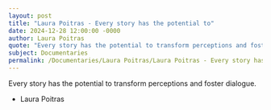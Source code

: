 ```yaml
---
layout: post
title: "Laura Poitras - Every story has the potential to"
date: 2024-12-28 12:00:00 -0000
author: Laura Poitras
quote: "Every story has the potential to transform perceptions and foster dialogue."
subject: Documentaries
permalink: /Documentaries/Laura Poitras/Laura Poitras - Every story has the potential to
---
```


Every story has the potential to transform perceptions and foster dialogue.

- Laura Poitras

